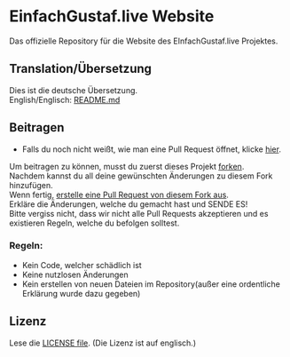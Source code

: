 # EinfachGustaf.live Website

Das offizielle Repository für die Website des EInfachGustaf.live Projektes.

## Translation/Übersetzung

Dies ist die deutsche Übersetzung. \
English/Englisch: [README.md](https://github.com/EinfachGustaf/website/blob/main/README.md)

## Beitragen

- Falls du noch nicht weißt, wie man eine Pull Request öffnet, klicke [hier](https://docs.github.com/de/pull-requests/collaborating-with-pull-requests/proposing-changes-to-your-work-with-pull-requests/creating-a-pull-request).

Um beitragen zu können, musst du zuerst dieses Projekt [forken](https://docs.github.com/de/get-started/quickstart/fork-a-repo). \
Nachdem kannst du all deine gewünschten Änderungen zu diesem Fork hinzufügen. \
Wenn fertig, [erstelle eine Pull Request von diesem Fork aus](https://docs.github.com/de/pull-requests/collaborating-with-pull-requests/proposing-changes-to-your-work-with-pull-requests/creating-a-pull-request-from-a-fork). \
Erkläre die Änderungen, welche du gemacht hast und SENDE ES! \
Bitte vergiss nicht, dass wir nicht alle Pull Requests akzeptieren und es existieren Regeln, welche du befolgen solltest.

### Regeln:

- Kein Code, welcher schädlich ist
- Keine nutzlosen Änderungen
- Kein erstellen von neuen Dateien im Repository(außer eine ordentliche Erklärung wurde dazu gegeben)

## Lizenz

Lese die [LICENSE file](https://github.com/EinfachGustaf/website/blob/main/LICENSE).
(Die Lizenz ist auf englisch.)